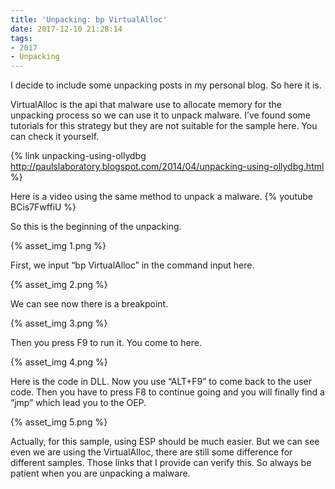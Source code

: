 ```yaml
---
title: 'Unpacking: bp VirtualAlloc'
date: 2017-12-10 21:28:14
tags:
- 2017
- Unpacking
---
```

I decide to include some unpacking posts in my personal blog. So here it is.

VirtualAlloc is the api that malware use to allocate memory for the unpacking process so we can use it to unpack malware. I’ve found some tutorials for this strategy but they are not suitable for the sample here. You can check it yourself.

{% link unpacking-using-ollydbg http://paulslaboratory.blogspot.com/2014/04/unpacking-using-ollydbg.html %}

Here is a video using the same method to unpack a malware.
{% youtube BCis7FwffiU %}

So this is the beginning of the unpacking.

{% asset_img 1.png %}

First, we input “bp VirtualAlloc” in the command input here.

{% asset_img 2.png %}

We can see now there is a breakpoint.

{% asset_img 3.png %} 

Then you press F9 to run it. You come to here.

{% asset_img 4.png %}

Here is the code in DLL. Now you use “ALT+F9” to come back to the user code. Then you have to press F8 to continue going and you will finally find a “jmp” which lead you to the OEP.
 
{% asset_img 5.png %}

Actually, for this sample, using ESP should be much easier. But we can see even we are using the VirtualAlloc, there are still some difference for different samples. Those links that I provide can verify this. So always be patient when you are unpacking a malware.
